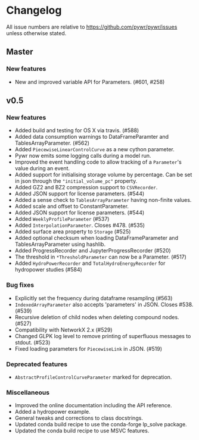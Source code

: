 # Changelog

All issue numbers are relative to https://github.com/pywr/pywr/issues unless otherwise stated.

## Master

### New features

- New and improved variable API for Parameters. (#601, #258)

## v0.5

### New features

- Added build and testing for OS X via travis. (#588)
- Added data consumption warnings to DataFrameParamter and TablesArrayParameter. (#562)
- Added `PiecewiseLinearControlCurve` as a new cython parameter.
- Pywr now emits some logging calls during a model run. 
- Improved the event handling code to allow tracking of a `Parameter`'s value during an event.
- Added support for initialising storage volume by percentage. Can be set in json through the `"initial_volume_pc"` property.
- Added GZ2 and BZ2 compression support to `CSVRecorder`.
- Added JSON support for license parameters. (#544)
- Added a sense check to `TablesArrayParameter` having non-finite values.
- Added scale and offset to ConstantParameter.
- Added JSON support for license parameters. (#544)
- Added `WeeklyProfileParameter` (#537)
- Added `InterpolationParameter`. Closes #478. (#535)
- Added surface area property to `Storage` (#525)
- Added optional checksum when loading DataFrameParameter and TablesArrayParameter using hashlib.
- Added ProgressRecorder and JupyterProgressRecorder (#520)
- The threshold in `*ThresholdParameter` can now be a Parameter. (#517)
- Added `HydroPowerRecorder` and `TotalHydroEnergyRecorder` for hydropower studies (#584)

### Bug fixes
- Explicitly set the frequency during dataframe resampling (#563)
- `IndexedArrayParameter` also accepts 'parameters' in JSON. Closes #538. (#539)
- Recursive deletion of child nodes when deleting compound nodes. (#527)
- Compatibility with NetworkX 2.x (#529)
- Changed GLPK log level to remove printing of superfluous messages to stdout. (#523)
- Fixed loading parameters for `PiecewiseLink` in JSON. (#519)

### Deprecated features
- `AbstractProfileControlCurveParameter` marked for deprecation.

### Miscellaneous
- Improved the online documentation including the API reference. 
- Added a hydropower example. 
- General tweaks and corrections to class docstrings.
- Updated conda build recipe to use the conda-forge lp_solve package.
- Updated the conda build recipe to use MSVC features.
